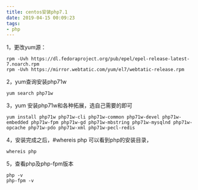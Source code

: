 ```yaml
---
title: centos安装php7.1
date: 2019-04-15 00:09:23
tags:
- php
---
```


1，更改yum源：

```
rpm -Uvh https://dl.fedoraproject.org/pub/epel/epel-release-latest-7.noarch.rpm
rpm -Uvh https://mirror.webtatic.com/yum/el7/webtatic-release.rpm
```

2，yum查询安装php71w

```
yum search php71w
```

3，yum 安装php71w和各种拓展，选自己需要的即可

```
yum install php71w php71w-cli php71w-common php71w-devel php71w-embedded php71w-fpm php71w-gd php71w-mbstring php71w-mysqlnd php71w-opcache php71w-pdo php71w-xml php71w-pecl-redis
```

4，安装完成之后，#whereis php 可以看到php的安装目录，

```
whereis php
```

5，查看php及php-fpm版本

```
php -v
php-fpm -v
```

